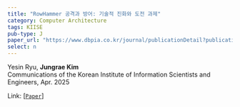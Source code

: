 ```yaml
---
title: "RowHammer 공격과 방어: 기술적 진화와 도전 과제"
category: Computer Architecture
tags: KIISE
pub-type: J
paper_url: "https://www.dbpia.co.kr/journal/publicationDetail?publicationId=PLCT00000749"
select: n
---
```


Yesin Ryu, **Jungrae Kim** <br>
Communications of the Korean Institute of Information Scientists and Engineers, Apr. 2025 <br>

Link: [[```Paper```](https://www.dbpia.co.kr/journal/articleDetail?nodeId=NODE12134391)]
